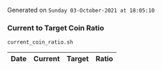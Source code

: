 Generated on `Sunday 03-October-2021 at 18:05:10`

### Current to Target Coin Ratio
`current_coin_ratio.sh`

Date|Current|Target|Ratio
---|---|---|---
